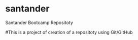 # santander
Santander Bootcamp Repositoty

#This is a project of creation of a repositoty using Git/GitHub
